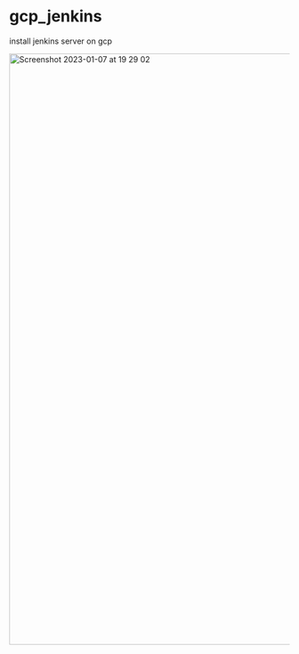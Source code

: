 # gcp_jenkins
install jenkins server on gcp 

<img width="1063" alt="Screenshot 2023-01-07 at 19 29 02" src="https://user-images.githubusercontent.com/25814178/211153085-bea815e6-5644-434d-850e-adfbc9a39846.png">

